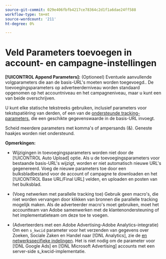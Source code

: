 ```yaml
---
source-git-commit: 029e406fbfb4217ce78364c2d1f1a6dae24ff588
workflow-type: tm+mt
source-wordcount: '211'
ht-degree: 0%

---
```

# Veld Parameters toevoegen in account- en campagne-instellingen

**[!UICONTROL Append Parameters]:** (Optioneel) Eventuele aanvullende volgparameters die aan de basis-URL&#39;s moeten worden toegevoegd.<!-- When account uses setting append_param_to_tt_fus, then we add append parameters to the tracking templates OR the landing page suffixes instead (not sure how we determine which) -->. De toevoegingsparameters op adverteerderniveau worden standaard opgenomen op het accountniveau en het campagneniveau, maar u kunt een van beide overschrijven.

U kunt elke statische tekstreeks gebruiken, inclusief parameters voor tekstspatiëring van derden, of een van de [ondersteunde tracking-parameters](/help/search-social-commerce/tracking/click-tracking-urls-optional-parameters.md), die een geschikte gegevenswaarde in de basis-URL invoegt.

Scheid meerdere parameters met komma&#39;s of ampersands (&amp;). Geneste haakjes worden niet ondersteund.

**Opmerkingen:**

* Wijzigingen in toevoegingsparameters worden niet door de [!UICONTROL Auto Upload] optie. Als u de toevoegingsparameters voor bestaande basis-URL&#39;s wijzigt, worden er niet automatisch nieuwe URL&#39;s gegenereerd. Voeg de nieuwe parameters toe door een bulksbladbestand voor de account of campagne te downloaden en het [!UICONTROL Base URL/Final URL] velden, en uploaden en posten van het bulksblad.

* (Voeg netwerken met parallelle tracking toe) Gebruik geen macro&#39;s, die niet worden vervangen door klikken van bronnen die parallelle tracking mogelijk maken. Als de adverteerder macro&#39;s moet gebruiken, moet het accountteam van Adobe samenwerken met de klantenondersteuning of het implementatieteam om deze toe te voegen.

* (Adverteerders met een Adobe Advertising-Adobe Analytics-integratie) Om een `s_kwcid` parameter voor het verzenden van gegevens over Zoeken, Sociale Zaken en Handel naar [!DNL Analytics], zie de [en netwerkspecifieke indelingen](/help/search-social-commerce/tracking/skwcid-tracking-parameter.md). Het is niet nodig om de parameter voor [!DNL Google Ads] en [!DNL Microsoft Advertising] accounts met een server-side s\_kwcid-implementatie.
